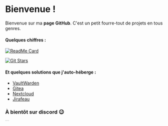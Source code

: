 # Bienvenue !

Bienvenue sur ma **page GitHub**.
C'est un petit fourre-tout de projets en tous genres.

#### Quelques chiffres : 

[![ReadMe Card](https://github-readme-stats.vercel.app/api?username=Michelbaie&count_private=true&show_icons=true)]()

[![Git Stars](https://git-stars.com/share/embed/github.svg)](https://git-stars.com/user/MichelBaie)

#### Et quelques solutions que j'auto-héberge :

* [VaultWarden](https://passpartout.creepercreep.fr)
* [Gitea](https://git.creepercreep.fr)
* [Nextcloud](https://nextcloud.creepercreep.fr)
* [Jirafeau](https://send.creepercreep.fr)

### À bientôt sur discord 😉
<img src="https://user-images.githubusercontent.com/39345534/122968671-1409c980-d38c-11eb-81a7-b4f11248e5c6.png" alt="DSC03449-min" style="zoom:10%;" />
